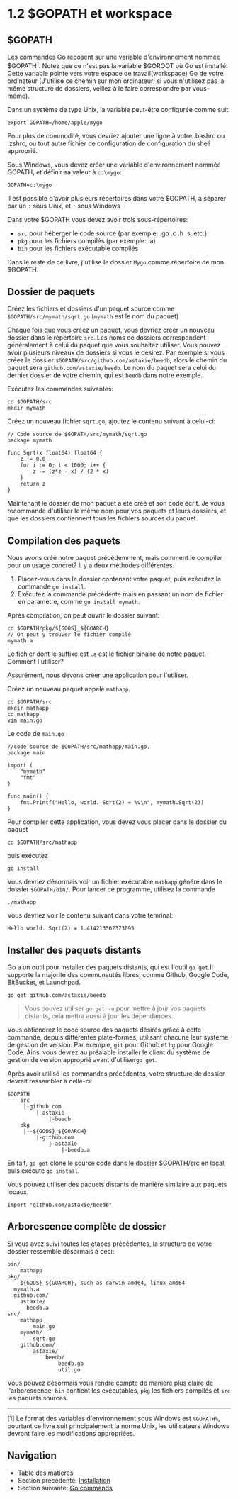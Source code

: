 # 1.2 $GOPATH et workspace

## $GOPATH

Les commandes Go reposent sur une variable d'environnement nommée $GOPATH<sup>1</sup>. Notez que ce n'est pas la variable $GOROOT où Go est installé.
Cette variable pointe vers votre espace de travail(workspace) Go de votre ordinateur (J'utilise ce chemin sur mon ordinateur; si vous n'utilisez pas
la même structure de dossiers, veillez à le faire correspondre par vous-même).

Dans un système de type Unix, la variable peut-être configurée comme suit:
	
    export GOPATH=/home/apple/mygo

Pour plus de commodité, vous devriez ajouter une ligne à votre .bashrc ou .zshrc, ou tout autre fichier de configuration de configuration du shell approprié.
	
Sous Windows, vous devez créer une variable d'environnement nommée GOPATH, et définir sa valeur à `c:\mygo`:

    GOPATH=c:\mygo 

Il est possible d'avoir plusieurs répertoires dans votre $GOPATH, à séparer par un `:` sous Unix, et `;` sous Windows

Dans votre $GOPATH vous devez avoir trois sous-répertoires:

* `src` pour héberger le code source (par exemple: .go .c .h .s, etc.)
* `pkg` pour les fichiers compilés (par exemple: .a)
* `bin` pour les fichiers exécutable compilés

Dans le reste de ce livre, j'utilise le dossier `Mygo` comme répertoire de mon $GOPATH.

## Dossier de paquets

Créez les fichiers et dossiers d'un paquet source comme `$GOPATH/src/mymath/sqrt.go` (`mymath` est le nom du paquet)

Chaque fois que vous créez un paquet, vous devriez créer un nouveau dossier dans le répertoire `src`.
Les noms de dossiers correspondent généralement à celui du paquet que vous souhaitez utiliser.
Vous pouvez avoir plusieurs niveaux de dossiers si vous le désirez.
Par exemple si vous créez le dossier `$GOPATH/src/github.com/astaxie/beedb`, alors le chemin du paquet sera `github.com/astaxie/beedb`.
Le nom du paquet sera celui du dernier dossier de votre chemin, qui est `beedb` dans notre exemple.

Exécutez les commandes suivantes:

	cd $GOPATH/src
	mkdir mymath
	
Créez un nouveau fichier `sqrt.go`, ajoutez le contenu suivant à celui-ci:

	// Code source de $GOPATH/src/mymath/sqrt.go
	package mymath
	
	func Sqrt(x float64) float64 {
		z := 0.0
		for i := 0; i < 1000; i++ {
			z -= (z*z - x) / (2 * x)
		}
		return z
	}
	
Maintenant le dossier de mon paquet a été créé et son code écrit. Je vous recommande d'utiliser le même nom pour vos paquets et leurs dossiers,
et que les dossiers contiennent tous les fichiers sources du paquet.

## Compilation des paquets

Nous avons créé notre paquet précédemment, mais comment le compiler pour un usage concret? Il y a deux méthodes différentes.

1. Placez-vous dans le dossier contenant votre paquet, puis exécutez la commande `go install`.
2. Exécutez la commande précédente mais en passant un nom de fichier en paramètre, comme `go install mymath`.

Après compilation, on peut ouvrir le dossier suivant:

	cd $GOPATH/pkg/${GOOS}_${GOARCH}
	// On peut y trouver le fichier compilé
	mymath.a
	
Le fichier dont le suffixe est `.a` est le fichier binaire de notre paquet. Comment l'utiliser?

Assurément, nous devons créer une application pour l'utiliser.

Créez un nouveau paquet appelé `mathapp`.

	cd $GOPATH/src
	mkdir mathapp
	cd mathapp
	vim main.go
	
Le code de `main.go`

	//code source de $GOPATH/src/mathapp/main.go.
	package main
	
	import (
		"mymath"
		"fmt"
	)
	
	func main() {
		fmt.Printf("Hello, world. Sqrt(2) = %v\n", mymath.Sqrt(2))
	}
	
Pour compiler cette application, vous devez vous placer dans le dossier du paquet

    cd $GOPATH/src/mathapp

puis exécutez

    go install

Vous devriez désormais voir un fichier exécutable `mathapp` généré dans le dossier `$GOPATH/bin/`.
Pour lancer ce programme, utilisez la commande

    ./mathapp

Vous devriez voir le contenu suivant dans votre temrinal:

    Hello world. Sqrt(2) = 1.414213562373095
	
## Installer des paquets distants

Go a un outil pour installer des paquets distants, qui est l'outil `go get`.Il supporte la majorité des communautés libres, comme
Github, Google Code, BitBucket, et Launchpad.

    go get github.com/astaxie/beedb

>Vous pouvez utiliser `go get -u` pour mettre à jour vos paquets distants, cela mettra aussi à jour les dépendances.

Vous obtiendrez le code source des paquets désirés grâce à cette commande, depuis différentes plate-formes, utilisant chacune leur système de gestion de version.
Par exemple, `git` pour Github et `hg` pour Google Code. Ainsi vous devrez au préalable installer le client du système de gestion de version approprié
avant d'utiliser`go get`.

Après avoir utilisé les commandes précédentes, votre structure de dossier devrait ressembler à celle-ci:

	$GOPATH
		src
		 |-github.com
		 	 |-astaxie
		 	 	 |-beedb
		pkg
		 |--${GOOS}_${GOARCH}
		 	 |-github.com
		 	 	 |-astaxie
		 	 	 	 |-beedb.a

En fait, `go get` clone le source code dans le dossier $GOPATH/src en local, puis exécute `go install`.

Vous pouvez utiliser des paquets distants de manière similaire aux paquets locaux.

	import "github.com/astaxie/beedb"
	
##  Arborescence complète de dossier

Si vous avez suivi toutes les étapes précédentes, la structure de votre dossier ressemble désormais à ceci:

	bin/
		mathapp
	pkg/
		${GOOS}_${GOARCH}, such as darwin_amd64, linux_amd64
      mymath.a
      github.com/
        astaxie/
          beedb.a
	src/
		mathapp
			main.go
		mymath/
			sqrt.go
		github.com/
			astaxie/
				beedb/
					beedb.go
					util.go
					
Vous pouvez désormais vous rendre compte de manière plus claire de l'arborescence; `bin` contient les exécutables, `pkg` les fichiers compilés et
`src` les paquets sources.

 - - -
[1] Le format des variables d'environnement sous Windows est `%GOPATH%`, pourtant ce livre suit principalement la norme Unix,
les utilisateurs Windows devront faire les modifications appropriées.

## Navigation

- [Table des matières](preface.md)
- Section précédente: [Installation](01.1.md)
- Section suivante: [Go commands](01.3.md)
